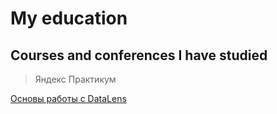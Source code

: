 # My education
## Courses and conferences I have studied
> Яндекс Практикум

[Основы работы с DataLens](https://practicum.yandex.ru/profile/ycloud-datalens/) 

